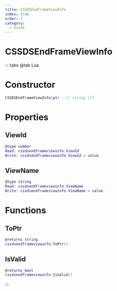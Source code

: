 ```yaml
---
title: CSSDSEndFrameViewInfo
index: true
order: 2
category:
  - Guide
---
```


# CSSDSEndFrameViewInfo

::: tabs
@tab Lua
# Constructor
```lua
CSSDSEndFrameViewInfo(ptr --[[ string ]])
```
# Properties
## ViewId 
```lua
@type number
Read: cssdsendframeviewinfo.ViewId
Write: cssdsendframeviewinfo.ViewId = value
```
## ViewName 
```lua
@type string
Read: cssdsendframeviewinfo.ViewName
Write: cssdsendframeviewinfo.ViewName = value
```
# Functions
## ToPtr
```lua
@returns string
cssdsendframeviewinfo:ToPtr()
```
## IsValid
```lua
@returns bool
cssdsendframeviewinfo:IsValid()
```

:::